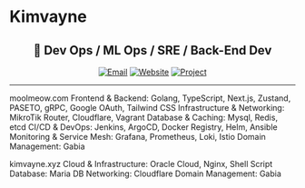 # Kimvayne

<div align="center">
  
  ## 🚀 Dev Ops / ML Ops / SRE / Back-End Dev
  
  [![Email](https://img.shields.io/badge/Email-nkimtnt%40gmail.com-blue?style=flat-square&logo=gmail)](mailto:nkimtnt@gmail.com)
  [![Website](https://img.shields.io/badge/Website-kimvayne.xyz-orange?style=flat-square&logo=firefox)](https://kimvayne.xyz)
  [![Project](https://img.shields.io/badge/Project-moolmeow.com-red?style=flat-square&logo=github)](https://moolmeow.com)

</div>

---
moolmeow.com
Frontend & Backend: Golang, TypeScript, Next.js, Zustand, PASETO, gRPC, Google OAuth, Tailwind CSS
Infrastructure & Networking: MikroTik Router, Cloudflare, Vagrant
Database & Caching: Mysql, Redis, etcd
CI/CD & DevOps: Jenkins, ArgoCD, Docker Registry, Helm, Ansible
Monitoring & Service Mesh: Grafana, Prometheus, Loki,  Istio
Domain Management: Gabia

 
kimvayne.xyz
Cloud & Infrastructure: Oracle Cloud, Nginx, Shell Script
Database: Maria DB
Networking: Cloudflare
Domain Management: Gabia
